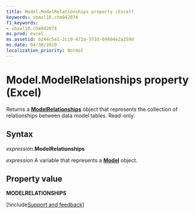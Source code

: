 ```yaml
---
title: Model.ModelRelationships property (Excel)
keywords: vbaxl10.chm942074
f1_keywords:
- vbaxl10.chm942074
ms.prod: excel
ms.assetid: b244c5e1-2cc9-472a-573d-69404e2a259d
ms.date: 04/30/2019
localization_priority: Normal
---
```



# Model.ModelRelationships property (Excel)

Returns a **[ModelRelationships](Excel.modelrelationships.md)** object that represents the collection of relationships between data model tables. Read-only.

## Syntax

_expression_.**ModelRelationships**

_expression_ A variable that represents a **[Model](Excel.Model.md)** object.


## Property value

**MODELRELATIONSHIPS**




[!include[Support and feedback](~/includes/feedback-boilerplate.md)]